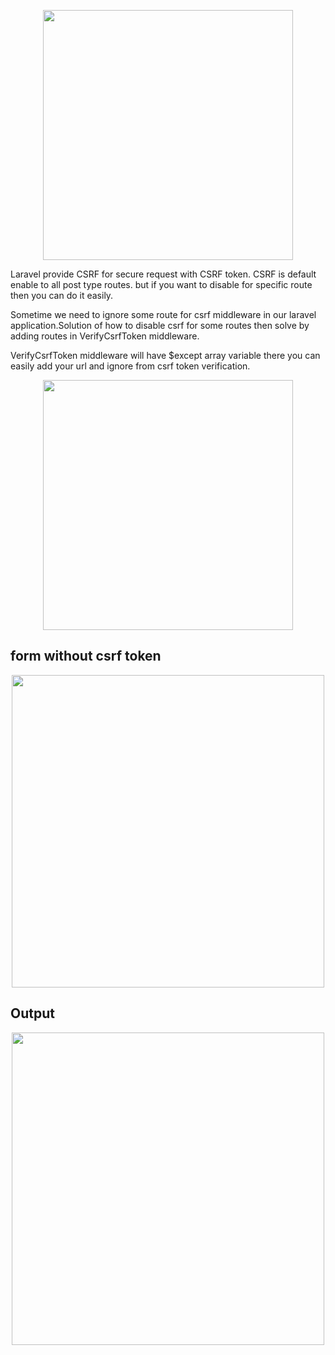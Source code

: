 <p align="center"><a href="https://laravel.com" target="_blank"><img src="https://cdn.invicti.com/app/uploads/2022/06/28121804/csrf-cross-site-request-forgery.jpg" width="400"></a></p>


Laravel provide CSRF for secure request with CSRF token. CSRF is default enable to all post type routes. but if you want to disable for specific route then you can do it easily.

Sometime we need to ignore some route for csrf middleware in our laravel application.Solution of how to disable csrf for some routes then solve by adding routes in VerifyCsrfToken middleware.

VerifyCsrfToken middleware will have $except array variable there you can easily add your url and ignore from csrf token verification.

<p align="center"><a href="https://laravel.com" target="_blank"><img src="https://user-images.githubusercontent.com/80118217/199766435-07066dfe-be8f-4402-8d3e-d52a8bd8613c.JPG" width="400"></a></p>

## form without csrf token
<p align="center"><a href="https://laravel.com" target="_blank"><img src="https://user-images.githubusercontent.com/80118217/200027780-f040a838-89d1-4442-b0df-2dc941838123.JPG" width="500"></a></p>

## Output
<p align="center"><a href="https://laravel.com" target="_blank"><img src="https://user-images.githubusercontent.com/80118217/200028127-6752a5d1-05b8-4e28-a9c6-75a4e99366a5.JPG" width="500"></a></p>

